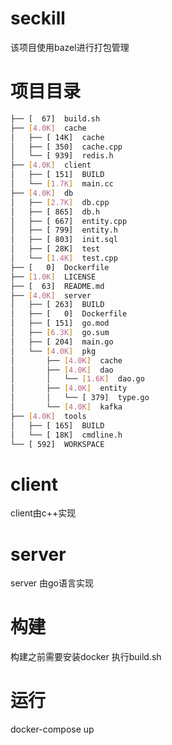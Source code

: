 # seckill
该项目使用bazel进行打包管理
# 项目目录
```sh
├── [  67]  build.sh
├── [4.0K]  cache
│   ├── [ 14K]  cache
│   ├── [ 350]  cache.cpp
│   └── [ 939]  redis.h
├── [4.0K]  client
│   ├── [ 151]  BUILD
│   └── [1.7K]  main.cc
├── [4.0K]  db
│   ├── [2.7K]  db.cpp
│   ├── [ 865]  db.h
│   ├── [ 667]  entity.cpp
│   ├── [ 799]  entity.h
│   ├── [ 803]  init.sql
│   ├── [ 28K]  test
│   └── [1.4K]  test.cpp
├── [   0]  Dockerfile
├── [1.0K]  LICENSE
├── [  63]  README.md
├── [4.0K]  server
│   ├── [ 263]  BUILD
│   ├── [   0]  Dockerfile
│   ├── [ 151]  go.mod
│   ├── [6.3K]  go.sum
│   ├── [ 204]  main.go
│   └── [4.0K]  pkg
│       ├── [4.0K]  cache
│       ├── [4.0K]  dao
│       │   └── [1.6K]  dao.go
│       ├── [4.0K]  entity
│       │   └── [ 379]  type.go
│       └── [4.0K]  kafka
├── [4.0K]  tools
│   ├── [ 165]  BUILD
│   └── [ 18K]  cmdline.h
└── [ 592]  WORKSPACE
```

# client
client由c++实现

# server
server 由go语言实现


# 构建
构建之前需要安装docker
执行build.sh

# 运行
docker-compose up